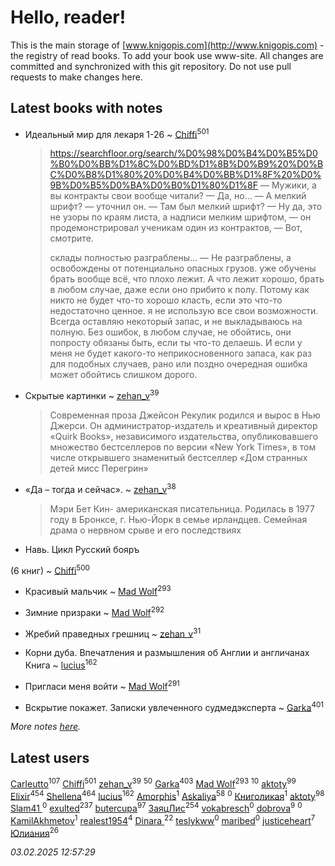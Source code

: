 # Hello, reader!
This is the main storage of [www.knigopis.com](http://www.knigopis.com) - the registry of read books.
To add your book use www-site. All changes are committed and synchronized with this git repository.
Do not use pull requests to make changes here.


## Latest books with notes
* Идеальный мир для лекаря 1-26 ~ [Chiffi](users/105/105831994080785626680-google)<sup>501</sup>
    > https://searchfloor.org/search/%D0%98%D0%B4%D0%B5%D0%B0%D0%BB%D1%8C%D0%BD%D1%8B%D0%B9%20%D0%BC%D0%B8%D1%80%20%D0%B4%D0%BB%D1%8F%20%D0%9B%D0%B5%D0%BA%D0%B0%D1%80%D1%8F
    > — Мужики, а вы контракты свои вообще читали? 
    > 	— Да, но…
    > 	— А мелкий шрифт? — уточнил он.
    > 	— Там был мелкий шрифт?
    > 	— Ну да, это не узоры по краям листа, а надписи мелким шрифтом, — он продемонстрировал ученикам один из контрактов, — Вот, смотрите.
    > 
    > склады полностью разграблены…
    > 	— Не разграблены, а освобождены от потенциально опасных грузов.
    > уже обучены брать вообще всё, что плохо лежит. А что лежит хорошо, брать в любом случае, даже если оно прибито к полу. Потому как никто не будет что-то хорошо класть, если это что-то недостаточно ценное.
    > я не использую все свои возможности. Всегда оставляю некоторый запас, и не выкладываюсь на полную. Без ошибок, в любом случае, не обойтись, они попросту обязаны быть, если ты что-то делаешь. И если у меня не будет какого-то неприкосновенного запаса, как раз для подобных случаев, рано или поздно очередная ошибка может обойтись слишком дорого.

* Скрытые картинки ~ [zehan_v](users/174/174598622-vkontakte)<sup>39</sup>
    > Современная проза
    > Джейсон Рекулик родился и вырос в Нью Джерси. Он администратор-издатель и креативный директор «Quirk Books», независимого издательства, опубликовавшего множество бестселлеров по версии «New York Times», в том числе открывшего знаменитый бестселлер «Дом странных детей мисс Перегрин»

* «Да – тогда и сейчас». ~ [zehan_v](users/174/174598622-vkontakte)<sup>38</sup>
    > Мэри Бет Кин- американская писательница. Родилась в 1977 году в Бронксе, г. Нью-Йорк в семье ирландцев.
    > Семейная драма о нервном срыве и его последствиях

* Навь. Цикл Русский бояръ

 (6 книг) ~ [Chiffi](users/105/105831994080785626680-google)<sup>500</sup>

* Красивый мальчик ~ [Mad Wolf](users/947/94738840-vkontakte)<sup>293</sup>

* Зимние призраки ~ [Mad Wolf](users/947/94738840-vkontakte)<sup>292</sup>

* Жребий праведных грешниц ~ [zehan_v](users/174/174598622-vkontakte)<sup>31</sup>

* Корни дуба. Впечатления и размышления об Англии и англичанах Книга ~ [lucius](users/113/113248293394986559131-google)<sup>162</sup>

* Пригласи меня войти ~ [Mad Wolf](users/947/94738840-vkontakte)<sup>291</sup>

* Вскрытие покажет. Записки увлеченного судмедэксперта ~ [Garka](users/115/115753719718250012620-google)<sup>401</sup>


_More notes [here](latest_books_with_notes.md)._


## Latest users
[Carleutto](users/118/118270319028469737508-google)<sup>107</sup> 
[Chiffi](users/105/105831994080785626680-google)<sup>501</sup> 
[zehan_v](users/174/174598622-vkontakte)<sup>39</sup> 
[](users/107/107756383717359753203-google)<sup>50</sup> 
[Garka](users/115/115753719718250012620-google)<sup>403</sup> 
[Mad Wolf](users/947/94738840-vkontakte)<sup>293</sup> 
[](users/105/105803270930838059244-google)<sup>10</sup> 
[aktoty](users/115/115891840326495240870-google)<sup>99</sup> 
[Elixir](users/115/115826717712507836033-google)<sup>454</sup> 
[Shellena](users/134/13413591548892934957-mailru)<sup>464</sup> 
[lucius](users/113/113248293394986559131-google)<sup>162</sup> 
[Amorphis](users/111/111813311426128919318-google)<sup>1</sup> 
[Askaliya](users/326/326783541-vkontakte)<sup>58</sup> 
[](users/537/5373417-vkontakte)<sup>0</sup> 
[Книголикая](users/118/118445323552824972692-google)<sup>1</sup> 
[aktoty](users/275/275766107-vkontakte)<sup>98</sup> 
[Slam41 ](users/103/103558184911332019716-google)<sup>0</sup> 
[exulted](users/100/100599204551896265722-google)<sup>237</sup> 
[butercupa](users/193/193697993-vkontakte)<sup>97</sup> 
[ЗаяцЛис](users/112/112388384595246311466-google)<sup>254</sup> 
[vokabresch](users/109/109100428262719456108-google)<sup>0</sup> 
[dobrova](users/606/6069210-vkontakte)<sup>9</sup> 
[](users/858/858967472-vkontakte)<sup>0</sup> 
[KamilAkhmetov](users/116/116472858042498200155-google)<sup>1</sup> 
[realest1954](users/439/439398-vkontakte)<sup>4</sup> 
[Dinara ](users/107/107718177426132290975-google)<sup>22</sup> 
[teslykww](users/507/50777839-vkontakte)<sup>0</sup> 
[maribed](users/254/25457836-vkontakte)<sup>0</sup> 
[justiceheart](users/404/40488888-vkontakte)<sup>7</sup> 
[Юлиания](users/693/69389439-vkontakte)<sup>26</sup> 


_03.02.2025 12:57:29_
